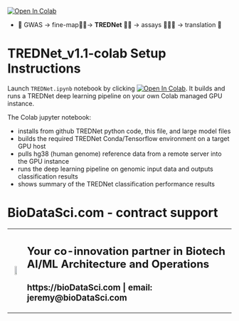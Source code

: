 [![Open In Colab](https://colab.research.google.com/assets/colab-badge.svg)](https://colab.research.google.com/github/DNAS-bioDataSci/TREDNet_v1.1-colab/blob/main/TREDNet.ipynb)

- 🧬 GWAS → fine-map🔻🧣→ **TREDNet** 🤖💎 → assays 👩‍🔬🧫 → translation 💊

# TREDNet_v1.1-colab Setup Instructions

Launch `TREDNet.ipynb` notebook by clicking [![Open In Colab](https://colab.research.google.com/assets/colab-badge.svg)](https://colab.research.google.com/github/DNAS-bioDataSci/TREDNet_v1.1-colab/blob/main/TREDNet.ipynb). It builds and runs a TREDNet deep learning pipeline on your own Colab managed GPU instance.

The Colab jupyter notebook:
- installs from github TREDNet python code, this file, and large model files
- builds the required TREDNet Conda/Tensorflow environment on a target GPU host 
- pulls hg38 (human genome) reference data from a remote server into the GPU instance
- runs the deep learning pipeline on genomic input data and outputs classification results
- shows summary of the TREDNet classification performance results

# BioDataSci.com - contract support

<table>
  <tr>
    <td align="center">
      <a href="https://www.biodatasci.com">
        <img src="https://static.wixstatic.com/media/15c2ba_d194f7241b7940a9ba65dee7d288ab61~mv2.png" width="50%" >
      </a>
    </td>
    <td>
      <h2>Your co-innovation partner in Biotech AI/ML Architecture and Operations</h2>
      <h3>https://bioDataSci.com  |  email: jeremy@bioDataSci.com</h3>
    </td>
  </tr>
</table>
